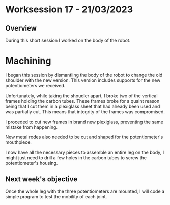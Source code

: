 # Worksession 17 - 21/03/2023

## Overview 

During this short session I worked on the body of the robot.

# Machining 

I began this session by dismantling the body of the robot to change the old shoulder with the new version.
This version includes supports for the new potentiometers we received.

Unfortunately, while taking the shoudler apart, I broke two of the vertical frames holding the carbon tubes.
These frames broke for a quaint reason being that I cut them in a plexiglass sheet that had already been used and was partially cut.
This means that integrity of the frames was compromised.

I proceded to cut new frames in brand new plexiglass, preventing the same mistake from happening.

New metal rodes also needed to be cut and shaped for the potentiometer's mouthpiece.

I now have all the necessary pieces to assemble an entire leg on the body, I might just need to drill a few holes in the carbon tubes to screw the potentiometer's housing.

## Next week's objective

Once the whole leg with the three potentiometers are mounted, I will code a simple program to test the mobility of each joint.